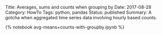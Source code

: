 Title: Averages, sums and counts when grouping by
Date: 2017-08-28
Category: HowTo
Tags: python, pandas
Status: published
Summary: A gotcha when aggregated time series data involving hourly based counts.

{% notebook avg-means+counts-with-groupby.ipynb %}
